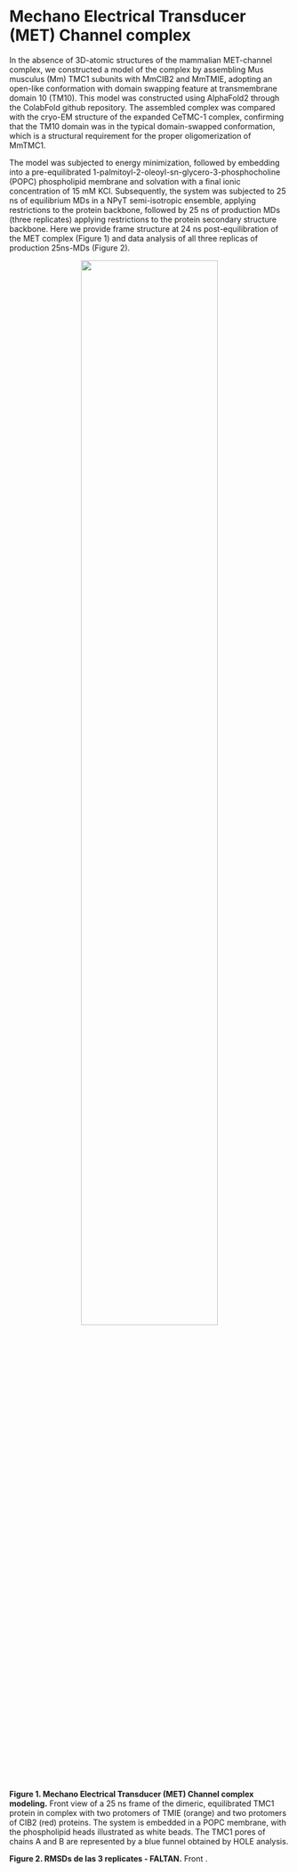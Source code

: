 # Mechano Electrical Transducer (MET) Channel complex

In the absence of 3D-atomic structures of the mammalian MET-channel complex, we constructed a model of the complex by assembling Mus musculus (Mm) TMC1 subunits with MmCIB2 and MmTMIE, adopting an open-like conformation with domain swapping feature at transmembrane domain 10 (TM10). This model was constructed using AlphaFold2 through the ColabFold github repository. The assembled complex was compared with the cryo-EM structure of the expanded CeTMC-1 complex, confirming that the TM10 domain was in the typical domain-swapped conformation, which is a structural requirement for the proper oligomerization of MmTMC1.

The model was subjected to energy minimization, followed by embedding into a pre-equilibrated 1-palmitoyl-2-oleoyl-sn-glycero-3-phosphocholine (POPC) phospholipid membrane and solvation with a final ionic concentration of 15 mM KCl. Subsequently, the system was subjected to 25 ns of equilibrium MDs in a NPγT semi-isotropic ensemble, applying restrictions to the protein backbone, followed by 25 ns of production MDs (three replicates) applying restrictions to the protein secondary structure backbone. Here we provide frame structure at 24 ns post-equilibration of the MET complex (Figure 1) and data analysis of all three replicas of production 25ns-MDs (Figure 2).

<p align="center">
<img width="70%" src="Figures/Fig_MET_complex.jpg">
</p>

**Figure 1.  Mechano Electrical Transducer (MET) Channel complex modeling.** Front view of a 25 ns frame of the dimeric, equilibrated TMC1 protein in complex with two protomers of TMIE (orange) and two protomers of CIB2 (red) proteins. The system is embedded in a POPC membrane, with the phospholipid heads illustrated as white beads. The TMC1 pores of chains A and B are represented by a blue funnel obtained by HOLE analysis.

**Figure 2.  RMSDs de las 3 replicates - FALTAN.** Front .
